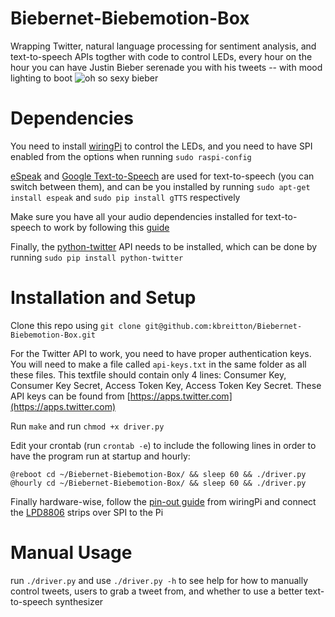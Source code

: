 # Biebernet-Biebemotion-Box
Wrapping Twitter, natural language processing for sentiment analysis, and text-to-speech APIs togther with code to control LEDs, every hour on the hour you can have Justin Bieber serenade you with his tweets -- with mood lighting to boot
![oh so sexy bieber](http://kbreitton.com/wp-content/uploads/2016/04/bieber-box-gif.gif)

# Dependencies
You need to install [wiringPi](http://wiringpi.com/download-and-install/) to control the LEDs, and you need to have SPI enabled from the options when running `sudo raspi-config`

[eSpeak](http://espeak.sourceforge.net/) and [Google Text-to-Speech](https://pypi.python.org/pypi/gTTS/1.0.2) are used for text-to-speech (you can switch between them), and can be you installed by running `sudo apt-get install espeak` and `sudo pip install gTTS` respectively

Make sure you have all your audio dependencies installed for text-to-speech to work by following this [guide](https://www.google.com/search?client=ubuntu&channel=fs&q=raspberry+pi+text+to+speech&ie=utf-8&oe=utf-8)

Finally, the [python-twitter](https://github.com/bear/python-twitter) API needs to be installed, which can be done by running `sudo pip install python-twitter`

# Installation and Setup
Clone this repo using `git clone git@github.com:kbreitton/Biebernet-Biebemotion-Box.git`

For the Twitter API to work, you need to have proper authentication keys. You will need to make a file called `api-keys.txt` in the same folder as all these files. This textfile should contain only 4 lines: Consumer Key, Consumer Key Secret, Access Token Key, Access Token Key Secret. These API keys can be found from [https://apps.twitter.com](https://apps.twitter.com) 

Run `make`
and run `chmod +x driver.py`

Edit your crontab (run `crontab -e`) to include the following lines in order to have the program run at startup and hourly:
```
@reboot cd ~/Biebernet-Biebemotion-Box/ && sleep 60 && ./driver.py 
@hourly cd ~/Biebernet-Biebemotion-Box/ && sleep 60 && ./driver.py 
```

Finally hardware-wise, follow the [pin-out guide](http://wiringpi.com/pins/) from wiringPi and connect the [LPD8806](https://www.adafruit.com/products/306) strips over SPI to the Pi

# Manual Usage
run `./driver.py` and use `./driver.py -h` to see help for how to manually control tweets, users to grab a tweet from, and whether to use a better text-to-speech synthesizer
